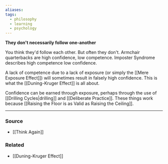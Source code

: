 ```yaml
---
aliases: 
tags:
  - philosophy
  - learning
  - psychology
---
```

**They don't necessarily follow one-another**

You think they'd follow each other. But often they don't. Armchair quarterbacks are high confidence, low competence. Imposter Syndrome describes high competence low confidence. 

A lack of competence due to a lack of exposure (or simply the [[Mere Exposure Effect]]) will sometimes result in falsely high confidence. This is what the [[Duning-Kruger Effect]] is all about.

Confidence can be earned through exposure, perhaps through the use of [[Drilling Cycles|drilling]] and [[Deliberate Practice]]. These things work because [[Raising the Floor is as Valid as Raising the Ceiling]].

---

### Source
- [[Think Again]]

### Related
- [[Duning-Kruger Effect]]